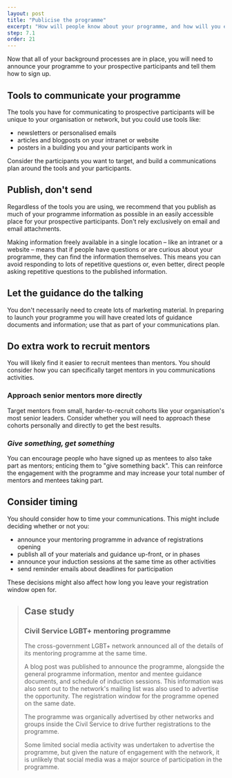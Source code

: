 ```yaml
---
layout: post
title: "Publicise the programme"
excerpt: "How will people know about your programme, and how will you encourage them to take part?"
step: 7.1
order: 21
---
```


Now that all of your background processes are in place, you will need to announce your programme to your prospective participants and tell them how to sign up.

## Tools to communicate your programme

The tools you have for communicating to prospective participants will be unique to your organisation or network, but you could use tools like:

- newsletters or personalised emails
- articles and blogposts on your intranet or website
- posters in a building you and your participants work in

Consider the participants you want to target, and build a communications plan around the tools and your participants.

## Publish, don't send

Regardless of the tools you are using, we recommend that you publish as much of your programme information as possible in an easily accessible place for your prospective participants. Don't rely exclusively on email and email attachments.

Making information freely available in a single location – like an intranet or a website – means that if people have questions or are curious about your programme, they can find the information themselves. This means you can avoid responding to lots of repetitive questions or, even better, direct people asking repetitive questions to the published information.

## Let the guidance do the talking

You don't necessarily need to create lots of marketing material. In preparing to launch your programme you will have created lots of guidance documents and information; use that as part of your communications plan.

## Do extra work to recruit mentors

You will likely find it easier to recruit mentees than mentors. You should consider how you can specifically target mentors in you communications activities.

### Approach senior mentors more directly

Target mentors from small, harder-to-recruit cohorts like your organisation's most senior leaders. Consider whether you will need to approach these cohorts personally and directly to get the best results.

### _Give something, get something_

You can encourage people who have signed up as mentees to also take part as mentors; enticing them to "give something back". This can reinforce the engagement with the programme and may increase your total number of mentors and mentees taking part.

## Consider timing

You should consider how to time your communications. This might include deciding whether or not you:

- announce your mentoring programme in advance of registrations opening
- publish all of your materials and guidance up-front, or in phases
- announce your induction sessions at the same time as other activities
- send reminder emails about deadlines for participation

These decisions might also affect how long you leave your registration window open for.

> ## Case study
> ### Civil Service LGBT+ mentoring programme
> 
> The cross-government LGBT+ network announced all of the details of its mentoring programme at the same time. 
> 
> A blog post was published to announce the programme, alongside the general programme information, mentor and mentee guidance documents, and schedule of induction sessions. This information was also sent out to the network's mailing list was also used to advertise the opportunity. The registration window for the programme opened on the same date.
> 
> The programme was organically advertised by other networks and groups inside the Civil Service to drive further registrations to the programme.
> 
> Some limited social media activity was undertaken to advertise the programme, but given the nature of engagement with the network, it is unlikely that social media was a major source of participation in the programme.